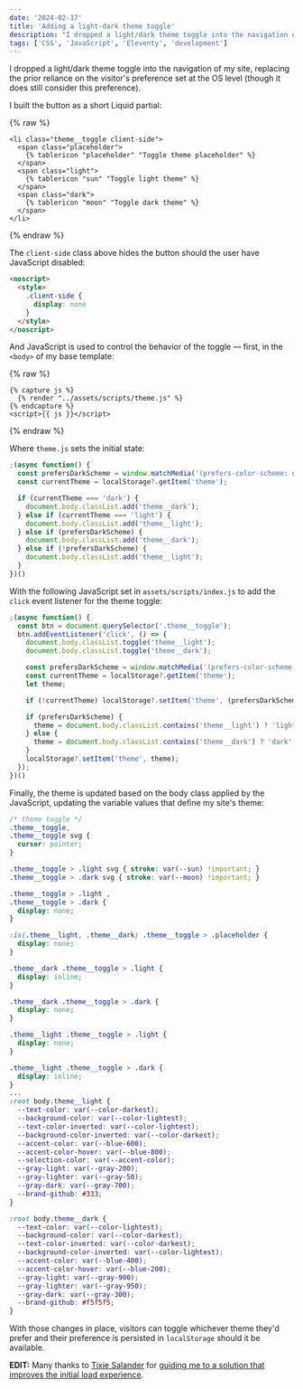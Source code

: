```yaml
---
date: '2024-02-17'
title: 'Adding a light-dark theme toggle'
description: "I dropped a light/dark theme toggle into the navigation of my site, replacing the prior reliance on the visitor's preference set at the OS level (though it does still consider this preference)."
tags: ['CSS', 'JavaScript', 'Eleventy', 'development']
---
```

I dropped a light/dark theme toggle into the navigation of my site, replacing the prior reliance on the visitor's preference set at the OS level (though it does still consider this preference).<!-- excerpt -->

I built the button as a short Liquid partial:

{% raw %}
```liquid
<li class="theme__toggle client-side">
  <span class="placeholder">
    {% tablericon "placeholder" "Toggle theme placeholder" %}
  </span>
  <span class="light">
    {% tablericon "sun" "Toggle light theme" %}
  </span>
  <span class="dark">
    {% tablericon "moon" "Toggle dark theme" %}
  </span>
</li>
```
{% endraw %}

The `client-side` class above hides the button should the user have JavaScript disabled:

```html
<noscript>
  <style>
    .client-side {
      display: none
    }
  </style>
</noscript>
```

And JavaScript is used to control the behavior of the toggle — first, in the `<body>` of my base template:

{% raw %}
```liquid
{% capture js %}
  {% render "../assets/scripts/theme.js" %}
{% endcapture %}
<script>{{ js }}</script>
```
{% endraw %}

Where `theme.js` sets the initial state:

```javascript
;(async function() {
  const prefersDarkScheme = window.matchMedia('(prefers-color-scheme: dark)').matches;
  const currentTheme = localStorage?.getItem('theme');

  if (currentTheme === 'dark') {
    document.body.classList.add('theme__dark');
  } else if (currentTheme === 'light') {
    document.body.classList.add('theme__light');
  } else if (prefersDarkScheme) {
    document.body.classList.add('theme__dark');
  } else if (!prefersDarkScheme) {
    document.body.classList.add('theme__light');
  }
})()
```

With the following JavaScript set in `assets/scripts/index.js` to add the `click` event listener for the theme toggle:

```javascript
;(async function() {
  const btn = document.querySelector('.theme__toggle');
  btn.addEventListener('click', () => {
    document.body.classList.toggle('theme__light');
    document.body.classList.toggle('theme__dark');

    const prefersDarkScheme = window.matchMedia('(prefers-color-scheme: dark)').matches;
    const currentTheme = localStorage?.getItem('theme');
    let theme;

    if (!currentTheme) localStorage?.setItem('theme', (prefersDarkScheme ? 'dark' : 'light'))

    if (prefersDarkScheme) {
      theme = document.body.classList.contains('theme__light') ? 'light' : 'dark';
    } else {
      theme = document.body.classList.contains('theme__dark') ? 'dark' : 'light';
    }
    localStorage?.setItem('theme', theme);
  });
})()
```

Finally, the theme is updated based on the body class applied by the JavaScript, updating the variable values that define my site's theme:

```css
/* theme toggle */
.theme__toggle,
.theme__toggle svg {
  cursor: pointer;
}

.theme__toggle > .light svg { stroke: var(--sun) !important; }
.theme__toggle > .dark svg { stroke: var(--moon) !important; }

.theme__toggle > .light ,
.theme__toggle > .dark {
  display: none;
}

:is(.theme__light, .theme__dark) .theme__toggle > .placeholder {
  display: none;
}

.theme__dark .theme__toggle > .light {
  display: inline;
}

.theme__dark .theme__toggle > .dark {
  display: none;
}

.theme__light .theme__toggle > .light {
  display: none;
}

.theme__light .theme__toggle > .dark {
  display: inline;
}
...
:root body.theme__light {
  --text-color: var(--color-darkest);
  --background-color: var(--color-lightest);
  --text-color-inverted: var(--color-lightest);
  --background-color-inverted: var(--color-darkest);
  --accent-color: var(--blue-600);
  --accent-color-hover: var(--blue-800);
  --selection-color: var(--accent-color);
  --gray-light: var(--gray-200);
  --gray-lighter: var(--gray-50);
  --gray-dark: var(--gray-700);
  --brand-github: #333;
}

:root body.theme__dark {
  --text-color: var(--color-lightest);
  --background-color: var(--color-darkest);
  --text-color-inverted: var(--color-darkest);
  --background-color-inverted: var(--color-lightest);
  --accent-color: var(--blue-400);
  --accent-color-hover: var(--blue-200);
  --gray-light: var(--gray-900);
  --gray-lighter: var(--gray-950);
  --gray-dark: var(--gray-300);
  --brand-github: #f5f5f5;
}
```

With those changes in place, visitors can toggle whichever theme they'd prefer and their preference is persisted in `localStorage` should it be available.

**EDIT:** Many thanks to [Tixie Salander](https://mastodon.guerilla.studio/@tixie) for [guiding me to a solution that improves the initial load experience](https://mastodon.guerilla.studio/@tixie/111950371813634672).